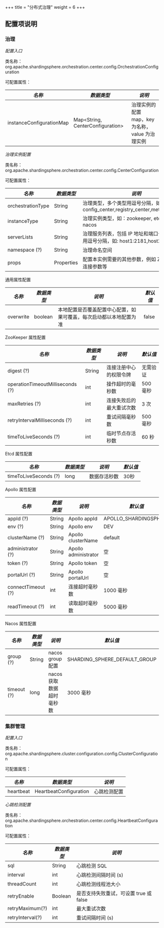 +++
title = "分布式治理"
weight = 6
+++

## 配置项说明

### 治理

*配置入口*

类名称：org.apache.shardingsphere.orchestration.center.config.OrchestrationConfiguration

可配置属性：

| *名称*                    | *数据类型*                           | *说明*                                                            |
| ------------------------ | ----------------------------------- | ----------------------------------------------------------------- |
| instanceConfigurationMap | Map\<String, CenterConfiguration\>  | 治理实例的配置 map，key 为名称，value 为治理实例 |

*治理实例配置*

类名称：org.apache.shardingsphere.orchestration.center.config.CenterConfiguration

可配置属性：

| *名称*             | *数据类型* | *说明*                                                                                         |
| ----------------- | ---------- | --------------------------------------------------------------------------------------------- |
| orchestrationType | String     | 治理类型，多个类型用逗号分隔，如 config_center,registry_center,metadata_center                |
| instanceType      | String     | 治理实例类型，如：zookeeper, etcd, apollo, nacos                                 |
| serverLists       | String     | 治理服务列表，包括 IP 地址和端口号，多个地址用逗号分隔，如: host1:2181,host2:2181 |
| namespace (?)     | String     | 治理命名空间                                                                    |
| props        | Properties | 配置本实例需要的其他参数，例如 ZooKeeper 的连接参数等                                               |

通用属性配置

| *名称*           | *数据类型* | *说明*                                                     | *默认值* |
| --------------- | --------- | ---------------------------------------------------------- | ------- |
| overwrite       | boolean   | 本地配置是否覆盖配置中心配置，如果可覆盖，每次启动都以本地配置为准 | false   |

ZooKeeper 属性配置

| *名称*                            | *数据类型* | *说明*                 | *默认值* |
| -------------------------------- | ---------- | --------------------- | ------- |
| digest (?)                       | String     | 连接注册中心的权限令牌   | 无需验证 |
| operationTimeoutMilliseconds (?) | int        | 操作超时的毫秒数        | 500 毫秒 |
| maxRetries (?)                   | int        | 连接失败后的最大重试次数 | 3 次     |
| retryIntervalMilliseconds (?)    | int        | 重试间隔毫秒数          | 500 毫秒 |
| timeToLiveSeconds (?)            | int        | 临时节点存活秒数        | 60 秒    |

Etcd 属性配置

| *名称*                 | *数据类型* | *说明*     | *默认值* |
| --------------------- | --------- | ---------- | ------- |
| timeToLiveSeconds (?) | long      | 数据存活秒数 | 30秒    |

Apollo 属性配置

| *名称*             | *数据类型* | *说明*               | *默认值*               |
| ------------------ | -------- | -------------------- | --------------------- |
| appId (?)          | String   | Apollo appId         | APOLLO_SHARDINGSPHERE |
| env (?)            | String   | Apollo env           | DEV                   |
| clusterName (?)    | String   | Apollo clusterName   | default               |
| administrator (?)  | String   | Apollo administrator | 空                    |
| token (?)          | String   | Apollo token         | 空                    |
| portalUrl (?)      | String   | Apollo portalUrl     | 空                    |
| connectTimeout (?) | int      | 连接超时毫秒数         | 1000 毫秒             |
| readTimeout (?)    | int      | 读取超时毫秒数         | 5000 毫秒             |

Nacos 属性配置

| *名称*       | *数据类型* | *说明*                 | *默认值*                      |
| ----------- | --------- | ---------------------- | ---------------------------- |
| group (?)   | String    | nacos group 配置       | SHARDING_SPHERE_DEFAULT_GROUP |
| timeout (?) | long      | nacos 获取数据超时毫秒数 | 3000 毫秒                     |

### 集群管理

*配置入口*

类名称：org.apache.shardingsphere.cluster.configuration.config.ClusterConfiguration

可配置属性：

| *名称*                    | *数据类型*                           | *说明*                                                            |
| ------------------------ | ----------------------------------- | ----------------------------------------------------------------- |
| heartbeat | HeartbeatConfiguration  | 心跳检测配置 |

*心跳检测配置*

类名称：org.apache.shardingsphere.orchestration.center.config.HeartbeatConfiguration

可配置属性：

| *名称*       | *数据类型* | *说明*                 |
| ----------- | --------- | ---------------------- |
| sql   | String    | 心跳检测 SQL       |
| interval | int      | 心跳检测间隔时间 (s) |
| threadCount   | int    | 心跳检测线程池大小       |
| retryEnable | Boolean      | 是否支持失败重试，可设置 true 或 false |
| retryMaximum(?)   | int    | 最大重试次数      |
| retryInterval(?) | int      | 重试间隔时间 (s) |
